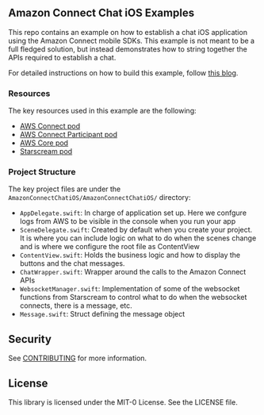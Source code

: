 ## Amazon Connect Chat iOS Examples

This repo contains an example on how to establish a chat iOS application using the Amazon Connect mobile SDKs. This example is not meant to be a full fledged solution, but instead demonstrates how to string together the APIs required to establish a chat.

For detailed instructions on how to build this example, follow [this blog](https://aws.amazon.com/blogs/contact-center/).

### Resources
The key resources used in this example are the following:
- [AWS Connect pod](https://cocoapods.org/pods/AWSConnect)
- [AWS Connect Participant pod](https://cocoapods.org/pods/AWSConnectParticipant)
- [AWS Core pod](https://cocoapods.org/pods/AWSCore)
- [Starscream pod](https://cocoapods.org/pods/Starscream)

### Project Structure
The key project files are under the `AmazonConnectChatiOS/AmazonConnectChatiOS/` directory:
- `AppDelegate.swift`: In charge of application set up. Here we confgure logs from AWS to be visible in the console when you run your app
- `SceneDelegate.swift`: Created by default when you create your project. It is where you can include logic on what to do when the scenes change and is where we configure the root file as ContentView
- `ContentView.swift`: Holds the business logic and how to display the buttons and the chat messages.
- `ChatWrapper.swift`: Wrapper around the calls to the Amazon Connect APIs
- `WebsocketManager.swift`: Implementation of some of the websocket functions from Starscream to control what to do when the websocket connects, there is a message, etc.
- `Message.swift`: Struct defining the message object

## Security

See [CONTRIBUTING](CONTRIBUTING.md#security-issue-notifications) for more information.

## License

This library is licensed under the MIT-0 License. See the LICENSE file.

